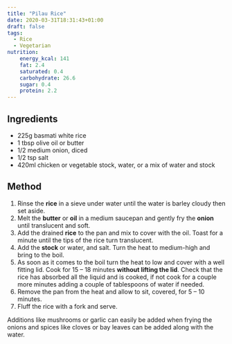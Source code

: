 ```yaml
---
title: "Pilau Rice"
date: 2020-03-31T18:31:43+01:00
draft: false
tags:
  - Rice
  - Vegetarian
nutrition:
    energy_kcal: 141
    fat: 2.4
    saturated: 0.4
    carbohydrate: 26.6
    sugar: 0.4
    protein: 2.2
---
```


## Ingredients

- 225g basmati white rice
- 1 tbsp olive oil or butter
- 1/2 medium onion, diced
- 1/2 tsp salt
- 420ml chicken or vegetable stock, water, or a mix of water and stock

## Method

1. Rinse the **rice** in a sieve under water until the water is barley 
cloudy then set aside.
2. Melt the **butter** or **oil** in a medium saucepan and gently fry the
 **onion** until translucent and soft.
3. Add the drained **rice** to the pan and mix to cover with the oil.
Toast for a minute until the tips of the rice turn translucent.
4. Add the **stock** or water, and salt. Turn the heat to medium-high and
 bring to the boil.
5. As soon as it comes to the boil turn the heat to low and cover with a 
well fitting lid. Cook for 15 – 18 minutes **without lifting the lid**.
Check that the rice has absorbed all the liquid and is cooked, if not cook
for a couple more minutes adding a couple of tablespoons of water if needed.
6. Remove the pan from the heat and allow to sit, covered, for 5 – 10 minutes.
7. Fluff the rice with a fork and serve.

Additions like mushrooms or garlic can easily be added when frying the onions
and spices like cloves or bay leaves can be added along with the water.

[1]: https://www.thekitchn.com/how-to-make-a-simple-rice-pilaf-227729
